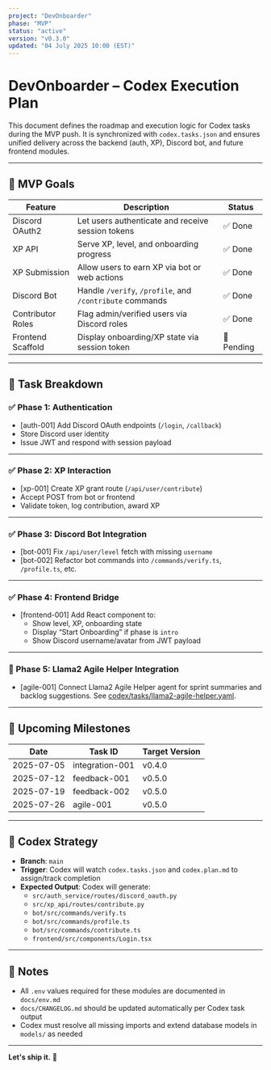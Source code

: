 ```yaml
---
project: "DevOnboarder"
phase: "MVP"
status: "active"
version: "v0.3.0"
updated: "04 July 2025 10:00 (EST)"
---
```


# DevOnboarder – Codex Execution Plan

This document defines the roadmap and execution logic for Codex tasks during the
MVP push. It is synchronized with `codex.tasks.json` and ensures unified
delivery across the backend (auth, XP), Discord bot, and future frontend
modules.

---

## 🎯 MVP Goals

| Feature           | Description                                              | Status     |
| ----------------- | -------------------------------------------------------- | ---------- |
| Discord OAuth2    | Let users authenticate and receive session tokens        | ✅ Done    |
| XP API            | Serve XP, level, and onboarding progress                 | ✅ Done    |
| XP Submission     | Allow users to earn XP via bot or web actions            | ✅ Done    |
| Discord Bot       | Handle `/verify`, `/profile`, and `/contribute` commands | ✅ Done    |
| Contributor Roles | Flag admin/verified users via Discord roles              | ✅ Done    |
| Frontend Scaffold | Display onboarding/XP state via session token            | 🔧 Pending |

---

## 🧩 Task Breakdown

### ✅ Phase 1: Authentication

-   [auth-001] Add Discord OAuth endpoints (`/login`, `/callback`)
-   Store Discord user identity
-   Issue JWT and respond with session payload

---

### ✅ Phase 2: XP Interaction

-   [xp-001] Create XP grant route (`/api/user/contribute`)
-   Accept POST from bot or frontend
-   Validate token, log contribution, award XP

---

### ✅ Phase 3: Discord Bot Integration

-   [bot-001] Fix `/api/user/level` fetch with missing `username`
-   [bot-002] Refactor bot commands into `/commands/verify.ts`, `/profile.ts`, etc.

---

### ✅ Phase 4: Frontend Bridge

-   [frontend-001] Add React component to:
    -   Show level, XP, onboarding state
    -   Display “Start Onboarding” if phase is `intro`
    -   Show Discord username/avatar from JWT payload

---

### 🚧 Phase 5: Llama2 Agile Helper Integration

-   [agile-001] Connect Llama2 Agile Helper agent for sprint summaries and backlog
    suggestions. See
    [codex/tasks/llama2-agile-helper.yaml](codex/tasks/llama2-agile-helper.yaml).

---

## 📆 Upcoming Milestones

| Date       | Task ID         | Target Version |
| ---------- | --------------- | -------------- |
| 2025-07-05 | integration-001 | v0.4.0         |
| 2025-07-12 | feedback-001    | v0.5.0         |
| 2025-07-19 | feedback-002    | v0.5.0         |
| 2025-07-26 | agile-001       | v0.5.0         |

---

## 🧠 Codex Strategy

-   **Branch**: `main`
-   **Trigger**: Codex will watch `codex.tasks.json` and `codex.plan.md` to assign/track completion
-   **Expected Output**: Codex will generate:
    -   `src/auth_service/routes/discord_oauth.py`
    -   `src/xp_api/routes/contribute.py`
    -   `bot/src/commands/verify.ts`
    -   `bot/src/commands/profile.ts`
    -   `bot/src/commands/contribute.ts`
    -   `frontend/src/components/Login.tsx`

---

## 📌 Notes

-   All `.env` values required for these modules are documented in `docs/env.md`
-   `docs/CHANGELOG.md` should be updated automatically per Codex task output
-   Codex must resolve all missing imports and extend database models in `models/` as needed

---

**Let's ship it.** 🚀

